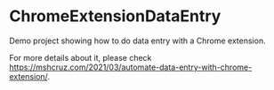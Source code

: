 # ChromeExtensionDataEntry
Demo project showing how to do data entry with a Chrome extension.

For more details about it, please check https://mshcruz.com/2021/03/automate-data-entry-with-chrome-extension/.
